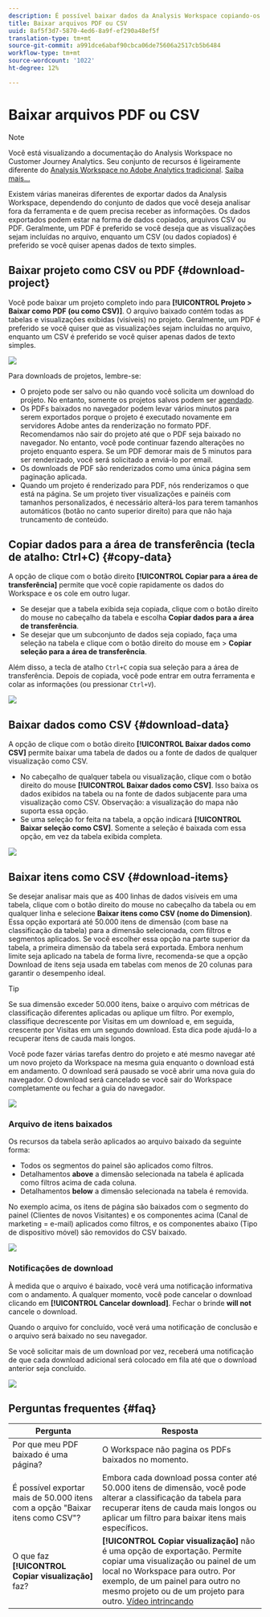 ```yaml
---
description: É possível baixar dados da Analysis Workspace copiando-os ou nos formatos PDF e CSV.
title: Baixar arquivos PDF ou CSV
uuid: 8af5f3d7-5870-4ed6-8a9f-ef290a48ef5f
translation-type: tm+mt
source-git-commit: a991dce6abaf90cbca06de75606a2517cb5b6484
workflow-type: tm+mt
source-wordcount: '1022'
ht-degree: 12%

---
```



# Baixar arquivos PDF ou CSV

>[!NOTE]
>
>Você está visualizando a documentação do Analysis Workspace no Customer Journey Analytics. Seu conjunto de recursos é ligeiramente diferente do [Analysis Workspace no Adobe Analytics tradicional](https://docs.adobe.com/content/help/pt-BR/analytics/analyze/analysis-workspace/home.html). [Saiba mais...](/help/getting-started/cja-aa.md)

Existem várias maneiras diferentes de exportar dados da Analysis Workspace, dependendo do conjunto de dados que você deseja analisar fora da ferramenta e de quem precisa receber as informações. Os dados exportados podem estar na forma de dados copiados, arquivos CSV ou PDF. Geralmente, um PDF é preferido se você deseja que as visualizações sejam incluídas no arquivo, enquanto um CSV (ou dados copiados) é preferido se você quiser apenas dados de texto simples.

## Baixar projeto como CSV ou PDF {#download-project}

Você pode baixar um projeto completo indo para **[!UICONTROL Projeto > Baixar como PDF (ou como CSV)]**. O arquivo baixado contém todas as tabelas e visualizações exibidas (visíveis) no projeto. Geralmente, um PDF é preferido se você quiser que as visualizações sejam incluídas no arquivo, enquanto um CSV é preferido se você quiser apenas dados de texto simples.

![](assets/download-project.png)

Para downloads de projetos, lembre-se:

* O projeto pode ser salvo ou não quando você solicita um download do projeto. No entanto, somente os projetos salvos podem ser [agendado](https://docs.adobe.com/content/help/pt-BR/analytics/analyze/analysis-workspace/curate-share/t-schedule-report.html).
* Os PDFs baixados no navegador podem levar vários minutos para serem exportados porque o projeto é executado novamente em servidores Adobe antes da renderização no formato PDF. Recomendamos não sair do projeto até que o PDF seja baixado no navegador. No entanto, você pode continuar fazendo alterações no projeto enquanto espera. Se um PDF demorar mais de 5 minutos para ser renderizado, você será solicitado a enviá-lo por email.
* Os downloads de PDF são renderizados como uma única página sem paginação aplicada.
* Quando um projeto é renderizado para PDF, nós renderizamos o que está na página. Se um projeto tiver visualizações e painéis com tamanhos personalizados, é necessário alterá-los para terem tamanhos automáticos (botão no canto superior direito) para que não haja truncamento de conteúdo.

## Copiar dados para a área de transferência (tecla de atalho: Ctrl+C) {#copy-data}

A opção de clique com o botão direito **[!UICONTROL Copiar para a área de transferência]** permite que você copie rapidamente os dados do Workspace e os cole em outro lugar.

* Se desejar que a tabela exibida seja copiada, clique com o botão direito do mouse no cabeçalho da tabela e escolha **Copiar dados para a área de transferência**.
* Se desejar que um subconjunto de dados seja copiado, faça uma seleção na tabela e clique com o botão direito do mouse em > **Copiar seleção para a área de transferência**.

Além disso, a tecla de atalho `Ctrl+C` copia sua seleção para a área de transferência. Depois de copiada, você pode entrar em outra ferramenta e colar as informações (ou pressionar `Ctrl+V`).

![](assets/copy-selection.png)

## Baixar dados como CSV {#download-data}

A opção de clique com o botão direito **[!UICONTROL Baixar dados como CSV]** permite baixar uma tabela de dados ou a fonte de dados de qualquer visualização como CSV.

* No cabeçalho de qualquer tabela ou visualização, clique com o botão direito do mouse **[!UICONTROL Baixar dados como CSV]**. Isso baixa os dados exibidos na tabela ou na fonte de dados subjacente para uma visualização como CSV. Observação: a visualização do mapa não suporta essa opção.
* Se uma seleção for feita na tabela, a opção indicará **[!UICONTROL Baixar seleção como CSV]**. Somente a seleção é baixada com essa opção, em vez da tabela exibida completa.

![](assets/download-data-viz.png)

## Baixar itens como CSV {#download-items}

Se desejar analisar mais que as 400 linhas de dados visíveis em uma tabela, clique com o botão direito do mouse no cabeçalho da tabela ou em qualquer linha e selecione **Baixar itens como CSV (nome do Dimension)**. Essa opção exportará até 50.000 itens de dimensão (com base na classificação da tabela) para a dimensão selecionada, com filtros e segmentos aplicados. Se você escolher essa opção na parte superior da tabela, a primeira dimensão da tabela será exportada. Embora nenhum limite seja aplicado na tabela de forma livre, recomenda-se que a opção Download de itens seja usada em tabelas com menos de 20 colunas para garantir o desempenho ideal.

>[!TIP]
>
> Se sua dimensão exceder 50.000 itens, baixe o arquivo com métricas de classificação diferentes aplicadas ou aplique um filtro. Por exemplo, classifique decrescente por Visitas em um download e, em seguida, crescente por Visitas em um segundo download. Esta dica pode ajudá-lo a recuperar itens de cauda mais longos.

Você pode fazer várias tarefas dentro do projeto e até mesmo navegar até um novo projeto da Workspace na mesma guia enquanto o download está em andamento. O download será pausado se você abrir uma nova guia do navegador. O download será cancelado se você sair do Workspace completamente ou fechar a guia do navegador.

![](assets/download-items.png)

### Arquivo de itens baixados

Os recursos da tabela serão aplicados ao arquivo baixado da seguinte forma:

* Todos os segmentos do painel são aplicados como filtros.
* Detalhamentos **above** a dimensão selecionada na tabela é aplicada como filtros acima de cada coluna.
* Detalhamentos **below** a dimensão selecionada na tabela é removida.

No exemplo acima, os itens de página são baixados com o segmento do painel (Clientes de novos Visitantes) e os componentes acima (Canal de marketing = e-mail) aplicados como filtros, e os componentes abaixo (Tipo de dispositivo móvel) são removidos do CSV baixado.

![](assets/downloaded-file.png)

### Notificações de download

À medida que o arquivo é baixado, você verá uma notificação informativa com o andamento. A qualquer momento, você pode cancelar o download clicando em **[!UICONTROL Cancelar download]**. Fechar o brinde **will not** cancele o download.

Quando o arquivo for concluído, você verá uma notificação de conclusão e o arquivo será baixado no seu navegador.

Se você solicitar mais de um download por vez, receberá uma notificação de que cada download adicional será colocado em fila até que o download anterior seja concluído.

![](assets/toast.png)

## Perguntas frequentes {#faq}

| Pergunta | Resposta |
| --- | --- |
| Por que meu PDF baixado é uma página? | O Workspace não pagina os PDFs baixados no momento. |
| É possível exportar mais de 50.000 itens com a opção &quot;Baixar itens como CSV&quot;? | Embora cada download possa conter até 50.000 itens de dimensão, você pode alterar a classificação da tabela para recuperar itens de cauda mais longos ou aplicar um filtro para baixar itens mais específicos. |
| O que faz **[!UICONTROL Copiar visualização]** faz? | **[!UICONTROL Copiar visualização]** não é uma opção de exportação. Permite copiar uma visualização ou painel de um local no Workspace para outro. Por exemplo, de um painel para outro no mesmo projeto ou de um projeto para outro. [Vídeo intrincando](https://docs.adobe.com/content/help/en/analytics-learn/tutorials/analysis-workspace/visualizations/intra-linking-in-analysis-workspace.html) |

